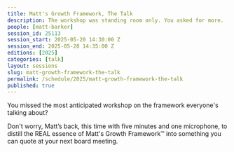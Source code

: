 ```yaml
---
title: Matt's Growth Framework, The Talk
description: The workshop was standing room only. You asked for more.
people: [matt-barker]
session_id: 25113
session_start: 2025-05-20 14:30:00 Z
session_end: 2025-05-20 14:35:00 Z
editions: [2025]
categories: [talk]
layout: sessions
slug: matt-growth-framework-the-talk
permalink: /schedule/2025/matt-growth-framework-the-talk
published: true
---
```


You missed the most anticipated workshop on the framework everyone's talking about?

Don't worry, Matt’s back, this time with five minutes and one microphone, to distill the REAL essence of 
Matt's Growth Framework™ into something you can quote at your next board meeting.
